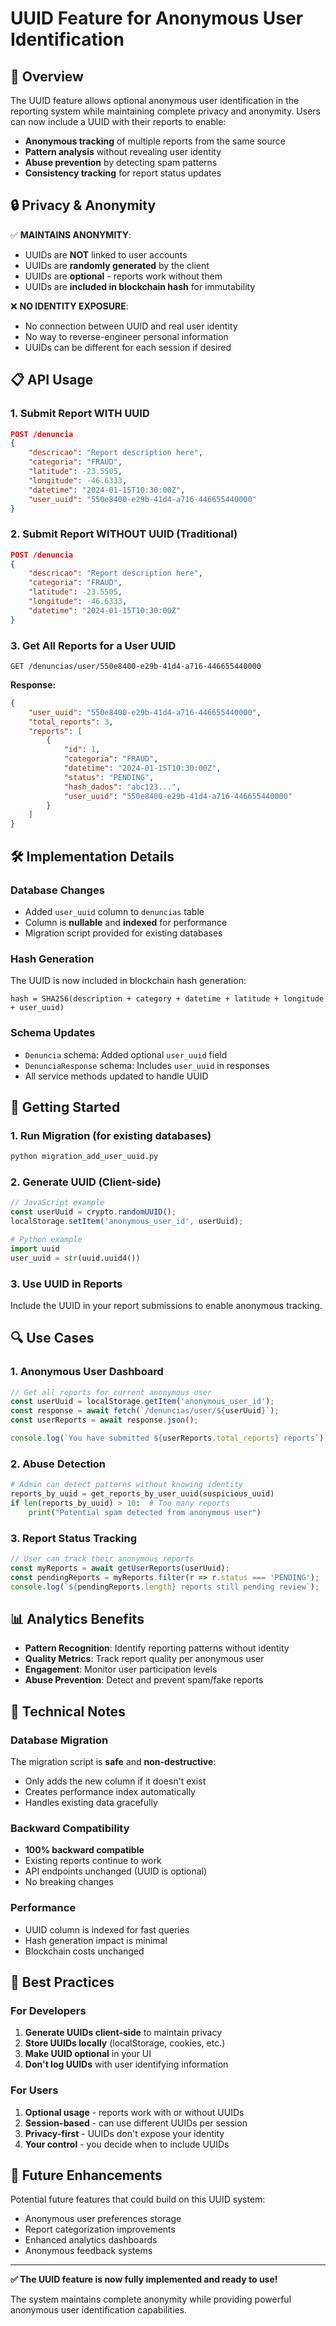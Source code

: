 # UUID Feature for Anonymous User Identification

## 🎯 Overview

The UUID feature allows optional anonymous user identification in the reporting system while maintaining complete privacy and anonymity. Users can now include a UUID with their reports to enable:

- **Anonymous tracking** of multiple reports from the same source
- **Pattern analysis** without revealing user identity  
- **Abuse prevention** by detecting spam patterns
- **Consistency tracking** for report status updates

## 🔒 Privacy & Anonymity

✅ **MAINTAINS ANONYMITY**:

- UUIDs are **NOT** linked to user accounts
- UUIDs are **randomly generated** by the client
- UUIDs are **optional** - reports work without them
- UUIDs are **included in blockchain hash** for immutability

❌ **NO IDENTITY EXPOSURE**:

- No connection between UUID and real user identity
- No way to reverse-engineer personal information
- UUIDs can be different for each session if desired

## 📋 API Usage

### 1. Submit Report WITH UUID

```json
POST /denuncia
{
    "descricao": "Report description here",
    "categoria": "FRAUD",
    "latitude": -23.5505,
    "longitude": -46.6333,
    "datetime": "2024-01-15T10:30:00Z",
    "user_uuid": "550e8400-e29b-41d4-a716-446655440000"
}
```

### 2. Submit Report WITHOUT UUID (Traditional)

```json
POST /denuncia
{
    "descricao": "Report description here", 
    "categoria": "FRAUD",
    "latitude": -23.5505,
    "longitude": -46.6333,
    "datetime": "2024-01-15T10:30:00Z"
}
```

### 3. Get All Reports for a User UUID

```http
GET /denuncias/user/550e8400-e29b-41d4-a716-446655440000
```

**Response:**

```json
{
    "user_uuid": "550e8400-e29b-41d4-a716-446655440000",
    "total_reports": 3,
    "reports": [
        {
            "id": 1,
            "categoria": "FRAUD",
            "datetime": "2024-01-15T10:30:00Z",
            "status": "PENDING",
            "hash_dados": "abc123...",
            "user_uuid": "550e8400-e29b-41d4-a716-446655440000"
        }
    ]
}
```

## 🛠 Implementation Details

### Database Changes

- Added `user_uuid` column to `denuncias` table
- Column is **nullable** and **indexed** for performance
- Migration script provided for existing databases

### Hash Generation

The UUID is now included in blockchain hash generation:

```
hash = SHA256(description + category + datetime + latitude + longitude + user_uuid)
```

### Schema Updates

- `Denuncia` schema: Added optional `user_uuid` field
- `DenunciaResponse` schema: Includes `user_uuid` in responses
- All service methods updated to handle UUID

## 🚀 Getting Started

### 1. Run Migration (for existing databases)

```bash
python migration_add_user_uuid.py
```

### 2. Generate UUID (Client-side)

```javascript
// JavaScript example
const userUuid = crypto.randomUUID();
localStorage.setItem('anonymous_user_id', userUuid);
```

```python
# Python example  
import uuid
user_uuid = str(uuid.uuid4())
```

### 3. Use UUID in Reports

Include the UUID in your report submissions to enable anonymous tracking.

## 🔍 Use Cases

### 1. Anonymous User Dashboard

```javascript
// Get all reports for current anonymous user
const userUuid = localStorage.getItem('anonymous_user_id');
const response = await fetch(`/denuncias/user/${userUuid}`);
const userReports = await response.json();

console.log(`You have submitted ${userReports.total_reports} reports`);
```

### 2. Abuse Detection

```python
# Admin can detect patterns without knowing identity
reports_by_uuid = get_reports_by_user_uuid(suspicious_uuid)
if len(reports_by_uuid) > 10:  # Too many reports
    print("Potential spam detected from anonymous user")
```

### 3. Report Status Tracking

```javascript
// User can track their anonymous reports
const myReports = await getUserReports(userUuid);
const pendingReports = myReports.filter(r => r.status === 'PENDING');
console.log(`${pendingReports.length} reports still pending review`);
```

## 📊 Analytics Benefits

- **Pattern Recognition**: Identify reporting patterns without identity
- **Quality Metrics**: Track report quality per anonymous user
- **Engagement**: Monitor user participation levels
- **Abuse Prevention**: Detect and prevent spam/fake reports

## 🔧 Technical Notes

### Database Migration

The migration script is **safe** and **non-destructive**:

- Only adds the new column if it doesn't exist
- Creates performance index automatically
- Handles existing data gracefully

### Backward Compatibility

- **100% backward compatible**
- Existing reports continue to work
- API endpoints unchanged (UUID is optional)
- No breaking changes

### Performance

- UUID column is indexed for fast queries
- Hash generation impact is minimal
- Blockchain costs unchanged

## 🚨 Best Practices

### For Developers

1. **Generate UUIDs client-side** to maintain privacy
2. **Store UUIDs locally** (localStorage, cookies, etc.)
3. **Make UUID optional** in your UI
4. **Don't log UUIDs** with user identifying information

### For Users

1. **Optional usage** - reports work with or without UUIDs
2. **Session-based** - can use different UUIDs per session
3. **Privacy-first** - UUIDs don't expose your identity
4. **Your control** - you decide when to include UUIDs

## 🔮 Future Enhancements

Potential future features that could build on this UUID system:

- Anonymous user preferences storage
- Report categorization improvements
- Enhanced analytics dashboards
- Anonymous feedback systems

---

**✅ The UUID feature is now fully implemented and ready to use!**

The system maintains complete anonymity while providing powerful anonymous user identification capabilities.
